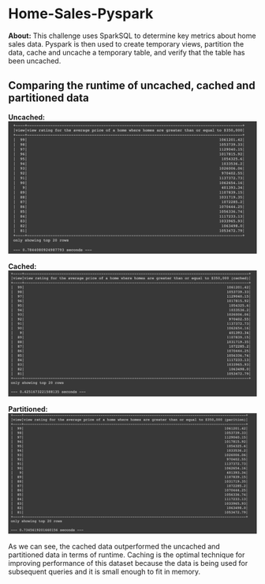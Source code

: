# Home-Sales-Pyspark

**About:** This challenge uses SparkSQL to determine key metrics about home sales data. Pyspark is then used to create temporary views, partition the data, cache and uncache a temporary table, and verify that the table has been uncached.


**Comparing the runtime of uncached, cached and partitioned data**
-
**Uncached:**
![uncached](Images/home_sales_uncached.png)

**Cached:**
![cached](Images/home_sales_cached.png)

**Partitioned:**
![partitioned](Images/home_sales_partition.png)

As we can see, the cached data outperformed the uncached and partitioned data in terms of runtime. Caching is the optimal technique for improving performance of this dataset because the data is being used for subsequent queries and it is small enough to fit in memory.